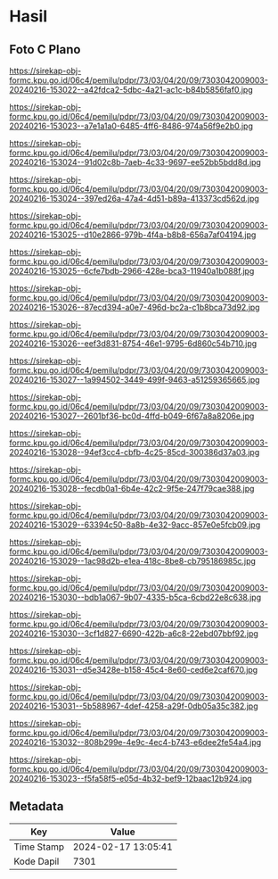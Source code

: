 # Hasil

## Foto C Plano

https://sirekap-obj-formc.kpu.go.id/06c4/pemilu/pdpr/73/03/04/20/09/7303042009003-20240216-153022--a42fdca2-5dbc-4a21-ac1c-b84b5856faf0.jpg

https://sirekap-obj-formc.kpu.go.id/06c4/pemilu/pdpr/73/03/04/20/09/7303042009003-20240216-153023--a7e1a1a0-6485-4ff6-8486-974a56f9e2b0.jpg

https://sirekap-obj-formc.kpu.go.id/06c4/pemilu/pdpr/73/03/04/20/09/7303042009003-20240216-153024--91d02c8b-7aeb-4c33-9697-ee52bb5bdd8d.jpg

https://sirekap-obj-formc.kpu.go.id/06c4/pemilu/pdpr/73/03/04/20/09/7303042009003-20240216-153024--397ed26a-47a4-4d51-b89a-413373cd562d.jpg

https://sirekap-obj-formc.kpu.go.id/06c4/pemilu/pdpr/73/03/04/20/09/7303042009003-20240216-153025--d10e2866-979b-4f4a-b8b8-656a7af04194.jpg

https://sirekap-obj-formc.kpu.go.id/06c4/pemilu/pdpr/73/03/04/20/09/7303042009003-20240216-153025--6cfe7bdb-2966-428e-bca3-11940a1b088f.jpg

https://sirekap-obj-formc.kpu.go.id/06c4/pemilu/pdpr/73/03/04/20/09/7303042009003-20240216-153026--87ecd394-a0e7-496d-bc2a-c1b8bca73d92.jpg

https://sirekap-obj-formc.kpu.go.id/06c4/pemilu/pdpr/73/03/04/20/09/7303042009003-20240216-153026--eef3d831-8754-46e1-9795-6d860c54b710.jpg

https://sirekap-obj-formc.kpu.go.id/06c4/pemilu/pdpr/73/03/04/20/09/7303042009003-20240216-153027--1a994502-3449-499f-9463-a51259365665.jpg

https://sirekap-obj-formc.kpu.go.id/06c4/pemilu/pdpr/73/03/04/20/09/7303042009003-20240216-153027--2601bf36-bc0d-4ffd-b049-6f67a8a8206e.jpg

https://sirekap-obj-formc.kpu.go.id/06c4/pemilu/pdpr/73/03/04/20/09/7303042009003-20240216-153028--94ef3cc4-cbfb-4c25-85cd-300386d37a03.jpg

https://sirekap-obj-formc.kpu.go.id/06c4/pemilu/pdpr/73/03/04/20/09/7303042009003-20240216-153028--fecdb0a1-6b4e-42c2-9f5e-247f79cae388.jpg

https://sirekap-obj-formc.kpu.go.id/06c4/pemilu/pdpr/73/03/04/20/09/7303042009003-20240216-153029--63394c50-8a8b-4e32-9acc-857e0e5fcb09.jpg

https://sirekap-obj-formc.kpu.go.id/06c4/pemilu/pdpr/73/03/04/20/09/7303042009003-20240216-153029--1ac98d2b-e1ea-418c-8be8-cb795186985c.jpg

https://sirekap-obj-formc.kpu.go.id/06c4/pemilu/pdpr/73/03/04/20/09/7303042009003-20240216-153030--bdb1a067-9b07-4335-b5ca-6cbd22e8c638.jpg

https://sirekap-obj-formc.kpu.go.id/06c4/pemilu/pdpr/73/03/04/20/09/7303042009003-20240216-153030--3cf1d827-6690-422b-a6c8-22ebd07bbf92.jpg

https://sirekap-obj-formc.kpu.go.id/06c4/pemilu/pdpr/73/03/04/20/09/7303042009003-20240216-153031--d5e3428e-b158-45c4-8e60-ced6e2caf670.jpg

https://sirekap-obj-formc.kpu.go.id/06c4/pemilu/pdpr/73/03/04/20/09/7303042009003-20240216-153031--5b588967-4def-4258-a29f-0db05a35c382.jpg

https://sirekap-obj-formc.kpu.go.id/06c4/pemilu/pdpr/73/03/04/20/09/7303042009003-20240216-153032--808b299e-4e9c-4ec4-b743-e6dee2fe54a4.jpg

https://sirekap-obj-formc.kpu.go.id/06c4/pemilu/pdpr/73/03/04/20/09/7303042009003-20240216-153023--f5fa58f5-e05d-4b32-bef9-12baac12b924.jpg


## Metadata

| Key        | Value               |
| ---------- | ------------------- |
| Time Stamp | 2024-02-17 13:05:41 |
| Kode Dapil | 7301                |



